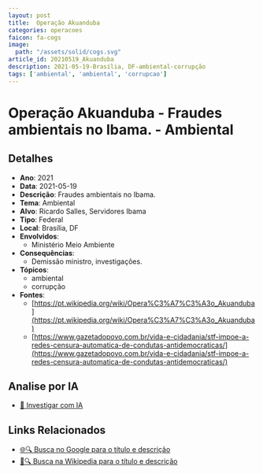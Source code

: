 ```yaml
---
layout: post
title:  Operação Akuanduba
categories: operacoes
faicon: fa-cogs
image:
  path: "/assets/solid/cogs.svg"
article_id: 20210519_Akuanduba
description: 2021-05-19-Brasília, DF-ambiental-corrupção
tags: ['ambiental', 'ambiental', 'corrupcao']
---
```


# Operação Akuanduba - Fraudes ambientais no Ibama. - Ambiental

## Detalhes
- **Ano**: 2021
- **Data**: 2021-05-19
- **Descrição**: Fraudes ambientais no Ibama.
- **Tema**: Ambiental
- **Alvo**: Ricardo Salles, Servidores Ibama
- **Tipo**: Federal
- **Local**: Brasília, DF
- **Envolvidos**:
  - Ministério Meio Ambiente
- **Consequências**:
  - Demissão ministro, investigações.
- **Tópicos**:
  - ambiental
  - corrupção
- **Fontes**:
  - [https://pt.wikipedia.org/wiki/Opera%C3%A7%C3%A3o_Akuanduba](https://pt.wikipedia.org/wiki/Opera%C3%A7%C3%A3o_Akuanduba)
  - [https://www.gazetadopovo.com.br/vida-e-cidadania/stf-impoe-a-redes-censura-automatica-de-condutas-antidemocraticas/](https://www.gazetadopovo.com.br/vida-e-cidadania/stf-impoe-a-redes-censura-automatica-de-condutas-antidemocraticas/)

## Analise por IA
- [🤖 Investigar com IA](https://www.perplexity.ai/search?q=%22opera%C3%A7%C3%A3o%20policial%20Brasil%22%20Opera%C3%A7%C3%A3o%20Akuanduba%20Fraudes%20ambientais%20no%20Ibama.%20Bras%C3%ADlia%2C%20DF%202021-05-19)

## Links Relacionados
- [🌐🔍 Busca no Google para o título e descrição](https://www.google.com/search?q=%22opera%C3%A7%C3%A3o%20policial%20Brasil%22%20Opera%C3%A7%C3%A3o%20Akuanduba%20Fraudes%20ambientais%20no%20Ibama.%20Bras%C3%ADlia%2C%20DF%202021-05-19)
- [📖🔍 Busca na Wikipedia para o título e descrição](https://pt.wikipedia.org/w/index.php?search=%22opera%C3%A7%C3%A3o%20policial%20Brasil%22%20Opera%C3%A7%C3%A3o%20Akuanduba%20Fraudes%20ambientais%20no%20Ibama.%20Bras%C3%ADlia%2C%20DF%202021-05-19)

